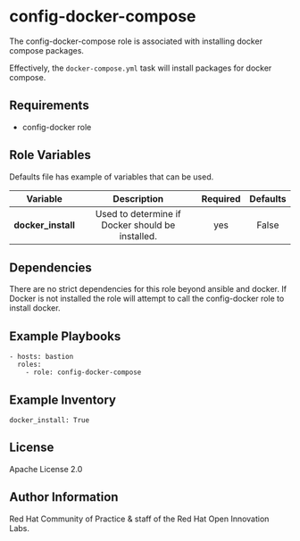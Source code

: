 config-docker-compose
=====================

The config-docker-compose role is associated with installing docker compose packages.

Effectively, the `docker-compose.yml` task will install packages for docker compose.

Requirements
------------

* config-docker role


Role Variables
--------------

Defaults file has example of variables that can be used.

| Variable | Description | Required | Defaults |
|:--------:|:-----------:|:--------:|:--------:|
|**docker_install**|  Used to determine if Docker should be installed. | yes | False |

Dependencies
------------
There are no strict dependencies for this role beyond ansible and docker. If Docker is not installed the role will attempt to call the config-docker role to install docker. 

Example Playbooks
----------------

```
- hosts: bastion
  roles:
    - role: config-docker-compose
```

Example Inventory
----------------

```
docker_install: True
```


License
-------

Apache License 2.0


Author Information
------------------

Red Hat Community of Practice & staff of the Red Hat Open Innovation Labs.
